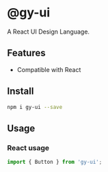 # @gy-ui

A React UI Design Language.

## Features

* Compatible with React 

## Install

```bash
npm i gy-ui --save
```

## Usage

### React usage

```js
import { Button } from 'gy-ui';
```
